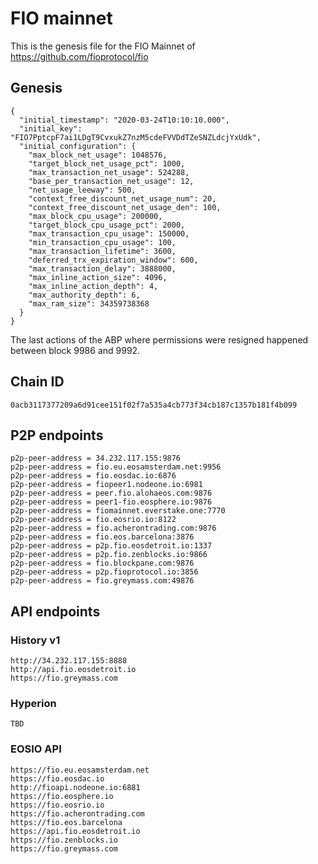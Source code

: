 # FIO mainnet

This is the genesis file for the FIO Mainnet of https://github.com/fioprotocol/fio

## Genesis

```
{
  "initial_timestamp": "2020-03-24T10:10:10.000",
  "initial_key": "FIO7PptcpF7ai1LDgT9CvxukZ7nzM5cdeFVVDdTZeSNZLdcjYxUdk",
  "initial_configuration": {
    "max_block_net_usage": 1048576,
    "target_block_net_usage_pct": 1000,
    "max_transaction_net_usage": 524288,
    "base_per_transaction_net_usage": 12,
    "net_usage_leeway": 500,
    "context_free_discount_net_usage_num": 20,
    "context_free_discount_net_usage_den": 100,
    "max_block_cpu_usage": 200000,
    "target_block_cpu_usage_pct": 2000,
    "max_transaction_cpu_usage": 150000,
    "min_transaction_cpu_usage": 100,
    "max_transaction_lifetime": 3600,
    "deferred_trx_expiration_window": 600,
    "max_transaction_delay": 3888000,
    "max_inline_action_size": 4096,
    "max_inline_action_depth": 4,
    "max_authority_depth": 6,
    "max_ram_size": 34359738368
  }
}
```
The last actions of the ABP where permissions were resigned happened between block 9986 and 9992.

## Chain ID
```
0acb3117377209a6d91cee151f02f7a535a4cb773f34cb187c1357b181f4b099
```

## P2P endpoints

```
p2p-peer-address = 34.232.117.155:9876
p2p-peer-address = fio.eu.eosamsterdam.net:9956
p2p-peer-address = fio.eosdac.io:6876
p2p-peer-address = fiopeer1.nodeone.io:6981
p2p-peer-address = peer.fio.alohaeos.com:9876
p2p-peer-address = peer1-fio.eosphere.io:9876
p2p-peer-address = fiomainnet.everstake.one:7770
p2p-peer-address = fio.eosrio.io:8122
p2p-peer-address = fio.acherontrading.com:9876
p2p-peer-address = fio.eos.barcelona:3876
p2p-peer-address = p2p.fio.eosdetroit.io:1337
p2p-peer-address = p2p.fio.zenblocks.io:9866
p2p-peer-address = fio.blockpane.com:9876
p2p-peer-address = p2p.fioprotocol.io:3856
p2p-peer-address = fio.greymass.com:49876
```

## API endpoints

### History v1

```
http://34.232.117.155:8888
http://api.fio.eosdetroit.io
https://fio.greymass.com
```

### Hyperion

```
TBD
```

### EOSIO API

```
https://fio.eu.eosamsterdam.net
https://fio.eosdac.io
http://fioapi.nodeone.io:6881
https://fio.eosphere.io
https://fio.eosrio.io
https://fio.acherontrading.com
https://fio.eos.barcelona
https://api.fio.eosdetroit.io
https://fio.zenblocks.io
https://fio.greymass.com
```
